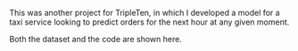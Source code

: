 This was another project for TripleTen, in which I developed a model for a taxi service looking to predict orders for the next hour at any given moment.



Both the dataset and the code are shown here.


